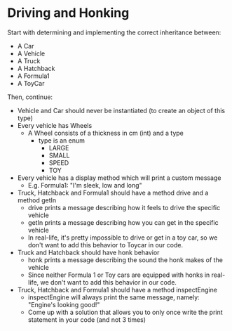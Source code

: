# Driving and Honking

Start with determining and implementing the correct inheritance between:

- A Car
- A Vehicle
- A Truck
- A Hatchback
- A Formula1
- A ToyCar

Then, continue:

- Vehicle and Car should never be instantiated (to create an object of this type)
- Every vehicle has Wheels
    - A Wheel consists of a thickness in cm (int) and a type
        - type is an enum
            - LARGE
            - SMALL
            - SPEED
            - TOY
- Every vehicle has a display method which will print a custom message
    - E.g. Formula1: "I'm sleek, low and long"
- Truck, Hatchback and Formula1 should have a method drive and a method getIn
    - drive prints a message describing how it feels to drive the specific vehicle
    - getIn prints a message describing how you can get in the specific vehicle
    - In real-life, it's pretty impossible to drive or get in a toy car, 
    so we don't want to add this behavior to Toycar in our code.
- Truck and Hatchback should have honk behavior
    - honk prints a message describing the sound the honk makes of the vehicle
    - Since neither Formula 1 or Toy cars are equipped with honks in real-life, 
    we don't want to add this behavior in our code.
- Truck, Hatchback and Formula1 should have a method inspectEngine
    - inspectEngine will always print the same message, namely: "Engine's looking good!"
    - Come up with a solution that allows you to only once write the print statement in your code (and not 3 times)